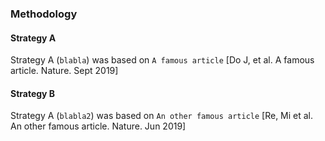 ### Methodology

#### Strategy A

Strategy A (`blabla`) was based on `A famous article` [Do J, et al. A famous article. Nature. Sept 2019]

#### Strategy B

Strategy A (`blabla2`) was based on `An other famous article` [Re, Mi et al. An other famous article. Nature. Jun 2019]

